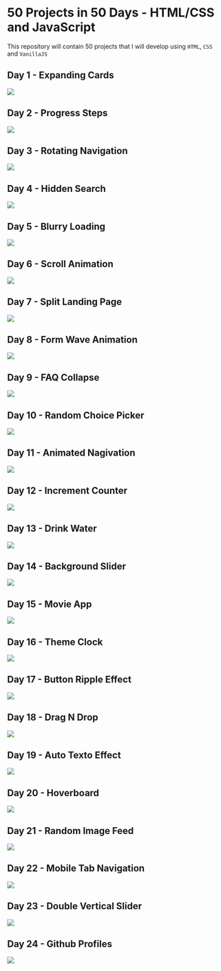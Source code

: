 # 50 Projects in 50 Days - HTML/CSS and JavaScript

This repository will contain 50 projects that I will develop using `HTML`, `CSS` and `VanillaJS` 

## Day 1 - Expanding Cards

![](https://i.imgur.com/HS5bwEM.gif)

## Day 2 - Progress Steps

![](https://i.imgur.com/I3BHM5z.gif)

## Day 3 - Rotating Navigation

![](https://i.imgur.com/qpKv7hG.gif)

## Day 4 - Hidden Search

![](https://i.imgur.com/YrXIadh.gif)

## Day 5 - Blurry Loading

![](https://i.imgur.com/P4oYcJK.gif)

## Day 6 - Scroll Animation

![](https://i.imgur.com/HLrxdiB.gif)

## Day 7 - Split Landing Page

![](https://i.imgur.com/eeiebKb.gif)

## Day 8 - Form Wave Animation

![](https://i.imgur.com/ziTtvyY.gif)

## Day 9 - FAQ Collapse

![](https://i.imgur.com/njNanc4.gif)

## Day 10 - Random Choice Picker

![](https://i.imgur.com/qdXfhVC.gif)

## Day 11 - Animated Nagivation

![](https://i.imgur.com/GUDxuwO.gif)

## Day 12 - Increment Counter
![](https://i.imgur.com/JtL3Lrn.gif)

## Day 13 - Drink Water
![](https://i.imgur.com/wANegk4.gif)

## Day 14 - Background Slider
![](https://i.imgur.com/VvyXVwQ.gif)

## Day 15 - Movie App
![](https://i.imgur.com/3gNpcBm.gif)

## Day 16 - Theme Clock
![](https://i.imgur.com/kEmqKde.gif)

## Day 17 - Button Ripple Effect
![](https://i.imgur.com/YfSv7yd.gif)

## Day 18 - Drag N Drop
![](https://i.imgur.com/Vwv0H8P.gif)

## Day 19 - Auto Texto Effect
![](https://i.imgur.com/CFKEaAe.gif)

## Day 20 - Hoverboard
![](https://i.imgur.com/YxSTcoT.gif)

## Day 21 - Random Image Feed
![](https://i.imgur.com/Wkf1lCI.gif)

## Day 22 - Mobile Tab Navigation
![](https://i.imgur.com/Vln5m71.gif)

## Day 23 - Double Vertical Slider
![](https://i.imgur.com/WA5oGZg.gif)

## Day 24 - Github Profiles
![](https://i.imgur.com/OtTBBwQ.gif)

